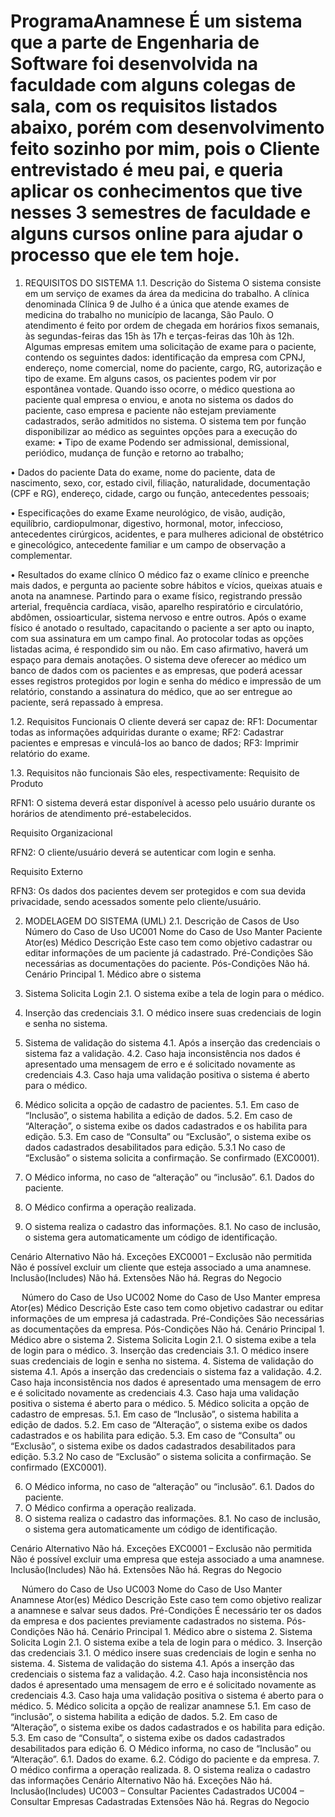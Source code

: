 # ProgramaAnamnese É um sistema que a parte de Engenharia de Software foi desenvolvida na faculdade com alguns colegas de sala, com os requisitos listados abaixo, porém com desenvolvimento feito sozinho por mim, pois o Cliente entrevistado é meu pai, e queria aplicar os conhecimentos que tive nesses 3 semestres de faculdade e alguns cursos online para ajudar o processo que ele tem hoje.


1. REQUISITOS DO SISTEMA
1.1. Descrição do Sistema
O sistema consiste em um serviço de exames da área da medicina do trabalho.
A clínica denominada Clínica 9 de Julho é a única que atende exames de medicina do trabalho no município de Iacanga, São Paulo. O atendimento é feito por ordem de chegada em horários fixos semanais, às segundas-feiras das 15h às 17h e terças-feiras das 10h às 12h.
Algumas empresas emitem uma solicitação de exame para o paciente, contendo os seguintes dados: identificação da empresa com CPNJ, endereço, nome comercial, nome do paciente, cargo, RG, autorização e tipo de exame.
Em alguns casos, os pacientes podem vir por espontânea vontade. Quando isso ocorre, o médico questiona ao paciente qual empresa o enviou, e anota no sistema os dados do paciente, caso empresa e paciente não estejam previamente cadastrados, serão admitidos no sistema.
O sistema tem por função disponibilizar ao médico as seguintes opções para a execução do exame:
•	Tipo de exame
Podendo ser admissional, demissional, periódico, mudança de função e retorno ao trabalho;

•	Dados do paciente
Data do exame, nome do paciente, data de nascimento, sexo, cor, estado civil, filiação, naturalidade, documentação (CPF e RG), endereço, cidade, cargo ou função, antecedentes pessoais;

•	Especificações do exame
Exame neurológico, de visão, audição, equilíbrio, cardiopulmonar, digestivo, hormonal, motor, infeccioso, antecedentes cirúrgicos, acidentes, e para mulheres adicional de obstétrico e ginecológico, antecedente familiar e um campo de observação a complementar.

•	Resultados do exame clínico
O médico faz o exame clínico e preenche mais dados, e pergunta ao paciente sobre hábitos e vícios, queixas atuais e anota na anamnese. Partindo para o exame físico, registrando pressão arterial, frequência cardíaca, visão, aparelho respiratório e circulatório, abdômen, ossioarticular, sistema nervoso e entre outros. Após o exame físico é anotado o resultado, capacitando o paciente a ser apto ou inapto, com sua assinatura em um campo final.
Ao protocolar todas as opções listadas acima, é respondido sim ou não. Em caso afirmativo, haverá um espaço para demais anotações.
O sistema deve oferecer ao médico um banco de dados com os pacientes e as empresas, que poderá acessar esses registros protegidos por login e senha do médico e impressão de um relatório, constando a assinatura do médico, que ao ser entregue ao paciente, será repassado à empresa.

1.2. Requisitos Funcionais
O cliente deverá ser capaz de:
RF1: Documentar todas as informações adquiridas durante o exame;
RF2: Cadastrar pacientes e empresas e vinculá-los ao banco de dados;
RF3: Imprimir relatório do exame.

1.3. Requisitos não funcionais
São eles, respectivamente:
Requisito de Produto

RFN1: O sistema deverá estar disponível à acesso pelo usuário durante os horários de atendimento pré-estabelecidos.

Requisito Organizacional

RFN2: O cliente/usuário deverá se autenticar com login e senha.

Requisito Externo

RFN3: Os dados dos pacientes devem ser protegidos e com sua devida privacidade, sendo acessados somente pelo cliente/usuário.



2. MODELAGEM DO SISTEMA (UML)
2.1. Descrição de Casos de Uso
Número do Caso de Uso
UC001
Nome do Caso de Uso	Manter Paciente
Ator(es)	Médico
Descrição	Este caso tem como objetivo cadastrar ou editar informações de um paciente já cadastrado.
Pré-Condições	São necessárias as documentações do paciente.
Pós-Condições	Não há.
Cenário Principal	1.	Médico abre o sistema
2.	Sistema Solicita Login
2.1. O sistema exibe a tela de login para o médico.
3.	Inserção das credenciais
3.1. O médico insere suas credenciais de login e senha no sistema.
4.	Sistema de validação do sistema
4.1. Após a inserção das credenciais o sistema faz a validação.
4.2. Caso haja inconsistência nos dados é apresentado uma mensagem de erro e é solicitado novamente as credenciais
4.3. Caso haja uma validação positiva o sistema é aberto para o médico.
5.	Médico solicita a opção de cadastro de pacientes.
5.1. Em caso de “Inclusão”, o sistema habilita a edição de dados.
5.2. Em caso de “Alteração”, o sistema exibe os dados cadastrados e os habilita para edição.
5.3. Em caso de “Consulta” ou “Exclusão”, o sistema exibe os dados cadastrados desabilitados para edição.
5.3.1	No caso de “Exclusão” o sistema solicita a confirmação. Se confirmado (EXC0001).

6.	O Médico informa, no caso de “alteração” ou “inclusão”.
6.1. Dados do paciente.
7.	O Médico confirma a operação realizada.
8.	O sistema realiza o cadastro das informações.
8.1. No caso de inclusão, o sistema gera automaticamente um código de identificação.

Cenário Alternativo	Não há.
Exceções	EXC0001 – Exclusão não permitida
Não é possível excluir um cliente que esteja associado a uma anamnese.
Inclusão(Includes)	Não há.
Extensões	Não há.
Regras do Negocio	

 
Número do Caso de Uso	UC002
Nome do Caso de Uso	Manter empresa
Ator(es)	Médico
Descrição	Este caso tem como objetivo cadastrar ou editar informações de um empresa já cadastrada.
Pré-Condições	São necessárias as documentações da empresa.
Pós-Condições	Não há.
Cenário Principal	1.	Médico abre o sistema
2.	Sistema Solicita Login
2.1. O sistema exibe a tela de login para o médico.
3.	Inserção das credenciais
3.1. O médico insere suas credenciais de login e senha no sistema.
4.	Sistema de validação do sistema
4.1. Após a inserção das credenciais o sistema faz a validação.
4.2. Caso haja inconsistência nos dados é apresentado uma mensagem de erro e é solicitado novamente as credenciais
4.3. Caso haja uma validação positiva o sistema é aberto para o médico.
5.	Médico solicita a opção de cadastro de empresas.
5.1. Em caso de “Inclusão”, o sistema habilita a edição de dados.
5.2. Em caso de “Alteração”, o sistema exibe os dados cadastrados e os habilita para edição.
5.3. Em caso de “Consulta” ou “Exclusão”, o sistema exibe os dados cadastrados desabilitados para edição.
5.3.2	No caso de “Exclusão” o sistema solicita a confirmação. Se confirmado (EXC0001).

6.	O Médico informa, no caso de “alteração” ou “inclusão”.
6.1. Dados do paciente.
7.	O Médico confirma a operação realizada.
8.	O sistema realiza o cadastro das informações.
8.1. No caso de inclusão, o sistema gera automaticamente um código de identificação.

Cenário Alternativo	Não há.
Exceções	EXC0001 – Exclusão não permitida
Não é possível excluir uma empresa que esteja associado a uma anamnese.
Inclusão(Includes)	Não há.
Extensões	Não há.
Regras do Negocio	

 
Número do Caso de Uso	UC003
Nome do Caso de Uso	Manter Anamnese
Ator(es)	Médico
Descrição	Este caso tem como objetivo realizar a anamnese e salvar seus dados.
Pré-Condições	É necessário ter os dados da empresa e dos pacientes previamente cadastrados no sistema.
Pós-Condições	Não há.
Cenário Principal	1.	Médico abre o sistema
2.	Sistema Solicita Login
2.1. O sistema exibe a tela de login para o médico.
3.	Inserção das credenciais
3.1. O médico insere suas credenciais de login e senha no sistema.
4.	Sistema de validação do sistema
4.1. Após a inserção das credenciais o sistema faz a validação.
4.2. Caso haja inconsistência nos dados é apresentado uma mensagem de erro e é solicitado novamente as credenciais
4.3. Caso haja uma validação positiva o sistema é aberto para o médico.
5.	Médico solicita a opção de realizar anamnese
5.1. Em caso de “inclusão”, o sistema habilita a edição de dados.
5.2. Em caso de “Alteração”, o sistema exibe os dados cadastrados e os habilita para edição.
5.3. Em caso de “Consulta”, o sistema exibe os dados cadastrados desabilitados para edição
6.	O Médico informa, no caso de “Inclusão” ou “Alteração”.
6.1. Dados do exame.
6.2. Código do paciente e da empresa.
7.	O médico confirma a operação realizada.
8.	O sistema realiza o cadastro das informações
Cenário Alternativo	Não há.
Exceções	Não há.
Inclusão(Includes)	UC003 – Consultar Pacientes Cadastrados
UC004 – Consultar Empresas Cadastradas
Extensões	Não há.
Regras do Negocio	



